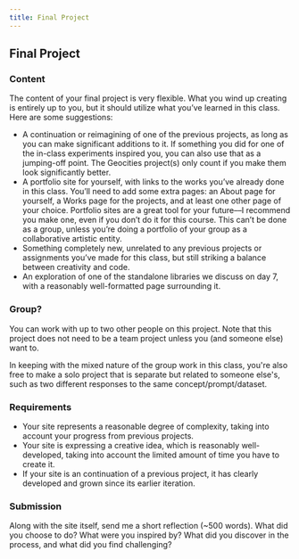 ```yaml
---
title: Final Project
---
```


## Final Project

### Content

The content of your final project is very flexible. What you wind up creating is entirely up to you, but it should utilize what you’ve learned in this class. Here are some suggestions:

* A continuation or reimagining of one of the previous projects, as long as you can make significant additions to it. If something you did for one of the in-class experiments inspired you, you can also use that as a jumping-off point. The Geocities project(s) only count if you make them look significantly better.
* A portfolio site for yourself, with links to the works you’ve already done in this class. You’ll need to add some extra pages: an About page for yourself, a Works page for the projects, and at least one other page of your choice. Portfolio sites are a great tool for your future––I recommend you make one, even if you don’t do it for this course. This can’t be done as a group, unless you’re doing a portfolio of your group as a collaborative artistic entity.
* Something completely new, unrelated to any previous projects or assignments you’ve made for this class, but still striking a balance between creativity and code.
* An exploration of one of the standalone libraries we discuss on day 7, with a reasonably well-formatted page surrounding it.

### Group?

You can work with up to two other people on this project. Note that this project does not need to be a team project unless you (and someone else) want to.

In keeping with the mixed nature of the group work in this class, you're also free to make a solo project that is separate but related to someone else's, such as two different responses to the same concept/prompt/dataset.

### Requirements

* Your site represents a reasonable degree of complexity, taking into account your progress from previous projects.
* Your site is expressing a creative idea, which is reasonably well-developed, taking into account the limited amount of time you have to create it.
* If your site is an continuation of a previous project, it has clearly developed and grown since its earlier iteration.

### Submission

Along with the site itself, send me a short reflection (~500 words). What did you choose to do? What were you inspired by? What did you discover in the process, and what did you find challenging?